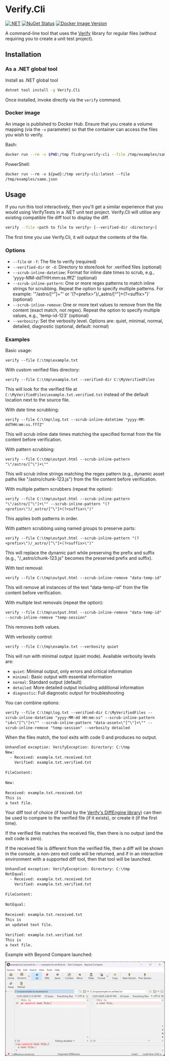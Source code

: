 # Verify.Cli

[![.NET](https://github.com/flcdrg/Verify.Cli/actions/workflows/dotnet.yml/badge.svg)](https://github.com/flcdrg/Verify.Cli/actions/workflows/dotnet.yml)
[![NuGet Status](https://img.shields.io/nuget/v/Verify.Cli.svg?label=Verify.Cli)](https://www.nuget.org/packages/Verify.Cli/)
[![Docker Image Version](https://img.shields.io/docker/v/flcdrg/verify-cli?sort=semver&arch=amd64&label=Docker)](https://hub.docker.com/r/flcdrg/verify-cli)

A command-line tool that uses the [Verify](https://github.com/VerifyTests/Verify) library for regular files (without requiring you to create a unit test project).

## Installation

### As a .NET global tool

Install as .NET global tool

```bash
dotnet tool install -g Verify.Cli
```

Once installed, invoke directly via the `verify` command.

### Docker image

An image is published to Docker Hub. Ensure that you create a volume mapping (via the `-v` parameter) so that the container can access the files you wish to verify.

Bash:

```bash
docker run --rm -v $PWD:/tmp flcdrg/verify-cli --file /tmp/examples/same.json
```

PowerShell:

```pwsh
docker run --rm -v ${pwd}:/tmp verify-cli:latest --file /tmp/examples/same.json
```

## Usage

If you run this tool interactively, then you'll get a similar experience that you would using VerifyTests in a .NET unit test project. Verify.Cli will utilise any existing compatible file diff tool to display the diff.

```bash
verify --file <path to file to verify> [--verified-dir <directory>]
```

The first time you use Verify.Cli, it will output the contents of the file.

### Options

- `--file` or `-f`: The file to verify (required)
- `--verified-dir` or `-d`: Directory to store/look for .verified files (optional)
- `--scrub-inline-datetime`: Format for inline date times to scrub, e.g., 'yyyy-MM-ddTHH:mm:ss.fffZ' (optional)
- `--scrub-inline-pattern`: One or more regex patterns to match inline strings for scrubbing. Repeat the option to specify multiple patterns. For example: '"/astro/[^"]+"' or '(?&lt;prefix&gt;")/_astro/[^"]+(?&lt;suffix&gt;")' (optional)
- `--scrub-inline-remove`: One or more text values to remove from the file content (exact match, not regex). Repeat the option to specify multiple values, e.g., 'temp-id-123' (optional)
- `--verbosity`: Set the verbosity level. Options are: quiet, minimal, normal, detailed, diagnostic (optional, default: normal)

### Examples

Basic usage:

```pwsh
verify --file C:\tmp\example.txt
```

With custom verified files directory:

```pwsh
verify --file C:\tmp\example.txt --verified-dir C:\MyVerifiedFiles
```

This will look for the verified file at `C:\MyVerifiedFiles\example.txt.verified.txt` instead of the default location next to the source file.

With date time scrubbing:

```pwsh
verify --file C:\tmp\log.txt --scrub-inline-datetime "yyyy-MM-ddTHH:mm:ss.fffZ"
```

This will scrub inline date times matching the specified format from the file content before verification.

With pattern scrubbing:

```pwsh
verify --file C:\tmp\output.html --scrub-inline-pattern "\"/astro/[^\"]+\""
```

This will scrub inline strings matching the regex pattern (e.g., dynamic asset paths like "/astro/chunk-123.js") from the file content before verification.

With multiple pattern scrubbers (repeat the option):

```pwsh
verify --file C:\tmp\output.html --scrub-inline-pattern "\"/astro/[^\"]+\"" --scrub-inline-pattern "(?<prefix>\")/_astro/[^\"]+(?<suffix>\")"
```

This applies both patterns in order.

With pattern scrubbing using named groups to preserve parts:

```pwsh
verify --file C:\tmp\output.html --scrub-inline-pattern "(?<prefix>\")/_astro/[^\"]+(?<suffix>\")"
```

This will replace the dynamic part while preserving the prefix and suffix (e.g., "/_astro/chunk-123.js" becomes the preserved prefix and suffix).

With text removal:

```pwsh
verify --file C:\tmp\output.html --scrub-inline-remove "data-temp-id"
```

This will remove all instances of the text "data-temp-id" from the file content before verification.

With multiple text removals (repeat the option):

```pwsh
verify --file C:\tmp\output.html --scrub-inline-remove "data-temp-id" --scrub-inline-remove "temp-session"
```

This removes both values.

With verbosity control:

```pwsh
verify --file C:\tmp\example.txt --verbosity quiet
```

This will run with minimal output (quiet mode). Available verbosity levels are:

- `quiet`: Minimal output, only errors and critical information
- `minimal`: Basic output with essential information
- `normal`: Standard output (default)
- `detailed`: More detailed output including additional information
- `diagnostic`: Full diagnostic output for troubleshooting

You can combine options:

```pwsh
verify --file C:\tmp\log.txt --verified-dir C:\MyVerifiedFiles --scrub-inline-datetime "yyyy-MM-dd HH:mm:ss" --scrub-inline-pattern "id=\"[^\"]+\"" --scrub-inline-pattern "data-asset=\"[^\"]+\"" --scrub-inline-remove "temp-session" --verbosity detailed
```

When the files match, the tool exits with code 0 and produces no output.

```text
Unhandled exception: VerifyException: Directory: C:\tmp
New:
  - Received: example.txt.received.txt
    Verified: example.txt.verified.txt

FileContent:

New:

Received: example.txt.received.txt
This is
a text file.
```

Your diff tool of choice (if found by the [Verify's DiffEngine library](https://github.com/VerifyTests/DiffEngine#supported-tools)) can then be used to compare to the verified file (if it exists), or create it (if the first time).

If the verified file matches the received file, then there is no output (and the exit code is zero).

If the received file is different from the verified file, then a diff will be shown in the console, a non-zero exit code will be returned, and if in an interactive environment with a supported diff tool, then that tool will be launched.

```text
Unhandled exception: VerifyException: Directory: C:\tmp
NotEqual:
  - Received: example.txt.received.txt
    Verified: example.txt.verified.txt

FileContent:

NotEqual:

Received: example.txt.received.txt
This is
an updated text file.

Verified: example.txt.verified.txt
This is
a text file.
```

Example with Beyond Compare launched:

<!-- Use full URL so image is rendered on nuget.org package page too -->
![Screenshot of using Beyond Compare to see differences in files](https://raw.githubusercontent.com/flcdrg/Verify.Cli/refs/heads/main/beyond-compare.png)
